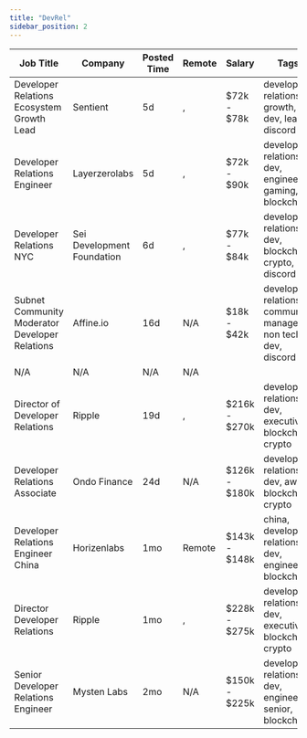 ```yaml
---
title: "DevRel"
sidebar_position: 2
---
```


| Job Title | Company | Posted Time | Remote | Salary | Tags | Apply Link |
|-----------|---------|-------------|--------|--------|------|------------|
| Developer Relations Ecosystem Growth Lead | Sentient | 5d | , | $72k - $78k | developer relations, growth, dev, lead, discord | [Apply](https://web3.career/developer-relations-ecosystem-growth-lead-sentient/133341) |
| Developer Relations Engineer | Layerzerolabs | 5d | , | $72k - $90k | developer relations, dev, engineer, gaming, blockchain | [Apply](https://web3.career/developer-relations-engineer-layerzerolabs/73712) |
| Developer Relations NYC | Sei Development Foundation | 6d | , | $77k - $84k | developer relations, dev, blockchain, crypto, discord | [Apply](https://web3.career/developer-relations-nyc-seidevelopmentfoundation/132747) |
| Subnet Community Moderator Developer Relations | Affine.io | 16d | N/A | $18k - $42k | developer relations, community manager, non tech, dev, discord | [Apply](https://web3.career/subnet-community-moderator-developer-relations-affine-io/124134) |
| N/A | N/A | N/A | N/A |  |  | [Apply](https://web3.career/metana) |
| Director of Developer Relations | Ripple | 19d | , | $216k - $270k | developer relations, dev, executive, blockchain, crypto | [Apply](https://web3.career/director-of-developer-relations-ripple/120802) |
| Developer Relations Associate | Ondo Finance | 24d | N/A | $126k - $180k | developer relations, dev, aws, blockchain, crypto | [Apply](https://web3.career/developer-relations-associate-ondofinance/116676) |
| Developer Relations Engineer China | Horizenlabs | 1mo | Remote | $143k - $148k | china, developer relations, dev, engineer, blockchain | [Apply](https://web3.career/developer-relations-engineer-china-horizenlabs/110805) |
| Director Developer Relations | Ripple | 1mo | , | $228k - $275k | developer relations, dev, executive, blockchain, crypto | [Apply](https://web3.career/director-developer-relations-ripple/109482) |
| Senior Developer Relations Engineer | Mysten Labs | 2mo | N/A | $150k - $225k | developer relations, dev, engineer, senior, blockchain | [Apply](https://web3.career/senior-developer-relations-engineer-mystenlabs/108310) |
